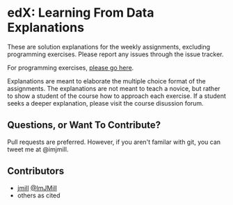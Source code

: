edX: Learning From Data Explanations
=====================================
These are solution explanations for the weekly assignments, excluding programming exercises. Please report any issues through the issue tracker.

For programming exercises, [please go here](https://github.com/kirbs-/edX-Learning-From-Data-Solutions).

Explanations are meant to elaborate the multiple choice format of the assignments. The explanations are not meant to teach a novice, but rather to show a student of the course how to approach each exercise. If a student seeks a deeper explanation, please visit the course disussion forum.

Questions, or Want To Contribute?
-----------------------------
Pull requests are preferred. However, if you aren't familar with git, you can tweet me at @imjmill.

Contributors
-----------
* [jmill](http://jmillville.com) [@ImJMill](https://twitter.com/imjmill)
* others as cited